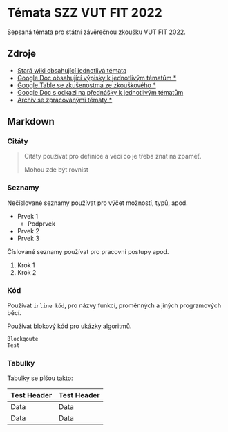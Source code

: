 # Témata SZZ VUT FIT 2022
Sepsaná témata pro státní závěrečnou zkoušku VUT FIT 2022.

## Zdroje
- [Stará wiki obsahující jednotlivá témata](http://szz.g6.cz/doku.php?id=main)
- [Google Doc obsahující výpisky k jednotlivým tématům *](https://docs.google.com/document/d/1WR3wW3GcCOX9s6LquO9XYOiVyecESQTzWOPF95uKnA0/edit)
- [Google Table se zkušenostma ze zkouškového *](https://docs.google.com/spreadsheets/d/15RB5caq9spDcjsAp-0Wj332YngLLQH_c-BQnrbvpctY/edit#gid=1634968603)
- [Google Doc s odkazi na přednášky k jednotlivým tématům](https://docs.google.com/document/d/1yw6gOfm3u5CeUHyTif9AQg_hfXmk5pOolrxq0icljqA/edit)
- [Archiv se zpracovanými tématy *](https://uloz.to/file/3OnDvKggmlEv/isz-zip?fbclid=IwAR0E6N86sOsoJvxHX3hV914pewqY5BijBoetmqMz_h7pLvlByhc9yb8H6Jk)

## Markdown
### Citáty
> Citáty používat pro definice a věci co je třeba znát na zpaměť.
>
> Mohou zde být rovnist

### Seznamy
Nečíslované seznamy používat pro výčet možností, typů, apod.
- Prvek 1
    - Podprvek
- Prvek 2
- Prvek 3

Číslované seznamy používat pro pracovní postupy apod.
1. Krok 1
2. Krok 2

### Kód
Používat `inline kód`, pro názvy funkcí, proměnných a jiných programových běcí.

Používat blokový kód pro ukázky algoritmů.
```cpp
Blockqoute
Test
```

### Tabulky
Tabulky se píšou takto:

| Test Header | Test Header |
| - | - |
| Data | Data |
| Data | Data |
